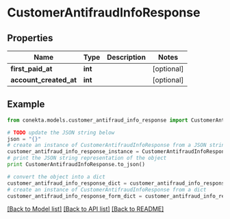 # CustomerAntifraudInfoResponse


## Properties
Name | Type | Description | Notes
------------ | ------------- | ------------- | -------------
**first_paid_at** | **int** |  | [optional] 
**account_created_at** | **int** |  | [optional] 

## Example

```python
from conekta.models.customer_antifraud_info_response import CustomerAntifraudInfoResponse

# TODO update the JSON string below
json = "{}"
# create an instance of CustomerAntifraudInfoResponse from a JSON string
customer_antifraud_info_response_instance = CustomerAntifraudInfoResponse.from_json(json)
# print the JSON string representation of the object
print CustomerAntifraudInfoResponse.to_json()

# convert the object into a dict
customer_antifraud_info_response_dict = customer_antifraud_info_response_instance.to_dict()
# create an instance of CustomerAntifraudInfoResponse from a dict
customer_antifraud_info_response_form_dict = customer_antifraud_info_response.from_dict(customer_antifraud_info_response_dict)
```
[[Back to Model list]](../README.md#documentation-for-models) [[Back to API list]](../README.md#documentation-for-api-endpoints) [[Back to README]](../README.md)


